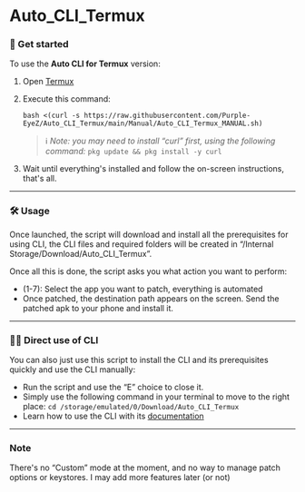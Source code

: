 # Auto_CLI_Termux

### 🚀 Get started

To use the **Auto CLI for Termux** version:

1) Open [Termux](https://termux.dev/en/)
2) Execute this command:

    ```
    bash <(curl -s https://raw.githubusercontent.com/Purple-EyeZ/Auto_CLI_Termux/main/Manual/Auto_CLI_Termux_MANUAL.sh)
    ```
    
    >ℹ️ *Note: you may need to install “curl” first, using the following command:*
    `pkg update && pkg install -y curl`

3) Wait until everything's installed and follow the on-screen instructions, that's all.

---
### 🛠️ Usage

Once launched, the script will download and install all the prerequisites for using CLI, the CLI files and required folders will be created in “/Internal Storage/Download/Auto_CLI_Termux”.

Once all this is done, the script asks you what action you want to perform:
- (1-7): Select the app you want to patch, everything is automated
- Once patched, the destination path appears on the screen. Send the patched apk to your phone and install it.

---
### 👨‍💻 Direct use of CLI

You can also just use this script to install the CLI and its prerequisites quickly and use the CLI manually:

- Run the script and use the “E” choice to close it.
- Simply use the following command in your terminal to move to the right place: `cd /storage/emulated/0/Download/Auto_CLI_Termux`
- Learn how to use the CLI with its [documentation](https://github.com/ReVanced/revanced-cli/tree/main/docs)

---

### Note
There's no “Custom” mode at the moment, and no way to manage patch options or keystores. I may add more features later (or not)
